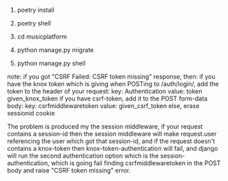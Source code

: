 1. poetry install

2. poetry shell

3. cd musicplatform

4. python manage.py migrate

5. python manage.py shell

note:
if you got "CSRF Failed: CSRF token missing" response, then:
    if you have the knox token which is giving when POSTing to /auth/login/,
        add the token to the header of your request:
        key: Authentication
        value: token given_knox_token
    if you have csrf-token, 
        add it to the POST form-data body:
        key: csrfmiddlewaretoken
        value: given_csrf_token
    else,
        erase sessionid cookie

The problem is produced my the session middleware, if your request contains a session-id then the session middleware will make request.user referencing the user which got that session-id, and if the request doesn't contains a knox-token then knox-token-authentication will fail, and django will run the second authentication option which is the session-authentication, which is going fail finding csrfmiddlewaretoken in the POST body and raise "CSRF token missing" error.